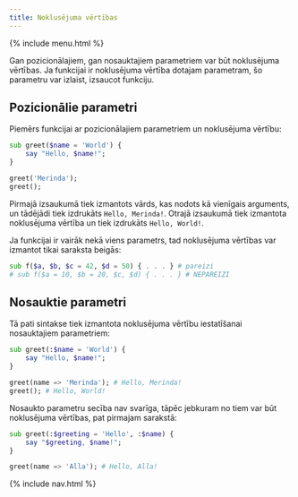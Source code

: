 ```yaml
---
title: Noklusējuma vērtības
---
```


{% include menu.html %}

Gan pozicionālajiem, gan nosauktajiem parametriem var būt noklusējuma vērtības. Ja funkcijai ir noklusējuma vērtība dotajam parametram, šo parametru var izlaist, izsaucot funkciju.

## Pozicionālie parametri

Piemērs funkcijai ar pozicionālajiem parametriem un noklusējuma vērtību:

```raku
sub greet($name = 'World') {
    say "Hello, $name!";
}

greet('Merinda');
greet();
```

Pirmajā izsaukumā tiek izmantots vārds, kas nodots kā vienīgais arguments, un tādējādi tiek izdrukāts `Hello, Merinda!`. Otrajā izsaukumā tiek izmantota noklusējuma vērtība un tiek izdrukāts `Hello, World!`.

Ja funkcijai ir vairāk nekā viens parametrs, tad noklusējuma vērtības var izmantot tikai saraksta beigās:

```raku
sub f($a, $b, $c = 42, $d = 50) { . . . } # pareizi
# sub f($a = 10, $b = 20, $c, $d) { . . . } # NEPAREIZI
```

## Nosauktie parametri

Tā pati sintakse tiek izmantota noklusējuma vērtību iestatīšanai nosauktajiem parametriem:

```raku
sub greet(:$name = 'World') {
    say "Hello, $name!";
}

greet(name => 'Merinda'); # Hello, Merinda!
greet(); # Hello, World!
```

Nosaukto parametru secība nav svarīga, tāpēc jebkuram no tiem var būt noklusējuma vērtības, pat pirmajam sarakstā:

```raku
sub greet(:$greeting = 'Hello', :$name) {
    say "$greeting, $name!";
}

greet(name => 'Alla'); # Hello, Alla!
```

{% include nav.html %}
